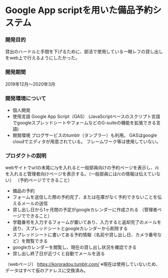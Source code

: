 # Google App scriptを用いた備品予約システム
### 開発目的
貸出のハードルと手間を下げるために、部活で使用している一眼レフの貸し出しをweb上で行えるようにしたかった。

### 開発期間
2019年12月～2020年3月

### 開発環境について
- 個人開発
- 使用言語
Google App Script（GAS）
(JavaScriptベースのスクリプト言語でgoogleスプレッドシートやフォームなどのG-suiteの機能を拡張できる言語)
- 開発環境
ブログサービスのtumblr（タンブラー）も利用。
GASはgoogle cloudでエディタが用意されている。
フレームワーク等は使用していない。

### プロダクトの説明
webサイトでurlの末尾に/yを入れると一般部員向けの予約ページを表示し、/cを入れると管理者向けページを表示する。（一般部員には/cの情報は伝えていない）
（予約ページでできること）
- 備品の予約
- フォームを送信した際の予約完了、または在庫がなく予約できないことを伝えるメールの送信
- 貸し出し日から1ヶ月間の予定がgoogleカレンダーに作成される
（管理者ページでできること）
- 学籍番号を入力するフォームが置いてあり、入力すると返却完了のメールを送り、スプレッドシートとgoogleカレンダーから削除する
- スプレッドシートに書いてある予約情報（名前や貸し出し日、カメラ番号など）を閲覧できる
- googleカレンダーを閲覧し、現在の貸し出し状況を確認できる
- 貸し出し終了日が近づくと自動でメールを送る

（webページ）
https://kororadou.tumblr.com/
※現在は使用していないため、データはすべて仮のアドレスに交換済み。
